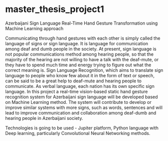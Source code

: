 # master_thesis_project1
Azerbaijani Sign Language Real-Time Hand Gesture Transformation using Machine Learning approach

Communicating through hand gestures with each other is simply called the language of signs or sign language.
It is language for communication among deaf and dumb people in the society. At present, sign language is not popular communications method among hearing people, so that the majority of the hearing are not willing to have a talk with the deaf-mute, or they have to spend much time and energy trying to figure out what the correct meaning is. 
Sign Language Recognition, which aims to translate sign language to people who know few about it in the form of text or speech, can be said to be a great help to deaf-mute and hearing people to communicate. As verbal language, each nation has its own specific sign language. 
In this project a real-time vision-based static hand gesture recognition system for Azerbaijani sign language will be developed based on Machine Learning method. The system will contribute to develop or improve similar systems with more signs, such as words, sentences and will lead to improve communication and collaboration among deaf-dumb and hearing people in Azerbaijani society.


Technologies is going to be used - Jupiter platform, Python language with Deep learning, particularly Convolutional Neural Networking methods.
